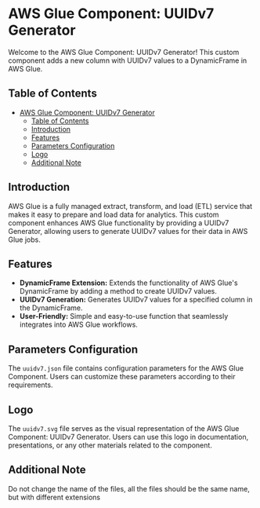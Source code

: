 # AWS Glue Component: UUIDv7 Generator

Welcome to the AWS Glue Component: UUIDv7 Generator! This custom component adds a new column with UUIDv7 values to a DynamicFrame in AWS Glue. 

## Table of Contents

- [AWS Glue Component: UUIDv7 Generator](#aws-glue-component-uuidv7-generator)
  - [Table of Contents](#table-of-contents)
  - [Introduction](#introduction)
  - [Features](#features)
  - [Parameters Configuration](#parameters-configuration)
  - [Logo](#logo)
  - [Additional Note](#additional-note)

## Introduction

AWS Glue is a fully managed extract, transform, and load (ETL) service that makes it easy to prepare and load data for analytics. This custom component enhances AWS Glue functionality by providing a UUIDv7 Generator, allowing users to generate UUIDv7 values for their data in AWS Glue jobs.

## Features

- **DynamicFrame Extension:** Extends the functionality of AWS Glue's DynamicFrame by adding a method to create UUIDv7 values.
- **UUIDv7 Generation:** Generates UUIDv7 values for a specified column in the DynamicFrame.
- **User-Friendly:** Simple and easy-to-use function that seamlessly integrates into AWS Glue workflows.

## Parameters Configuration

The `uuidv7.json` file contains configuration parameters for the AWS Glue Component. Users can customize these parameters according to their requirements.

## Logo

The `uuidv7.svg` file serves as the visual representation of the AWS Glue Component: UUIDv7 Generator. Users can use this logo in documentation, presentations, or any other materials related to the component.

## Additional Note
Do not change the name of the files, all the files should be the same name, but with different extensions

